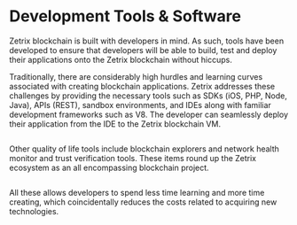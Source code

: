 # Development Tools & Software

Zetrix blockchain is built with developers in mind. As such, tools have been developed to ensure that developers will be able to build, test and deploy their applications onto the Zetrix blockchain without hiccups.&#x20;

Traditionally, there are considerably high hurdles and learning curves associated with creating blockchain applications. Zetrix addresses these challenges by providing the necessary tools such as SDKs (iOS, PHP, Node, Java), APIs (REST), sandbox environments, and IDEs along with familiar development frameworks such as V8. The developer can seamlessly deploy their application from the IDE to the Zetrix blockchain VM.

<figure><img src="https://lh5.googleusercontent.com/P0cHrkVAt8MEDdjpMt6YVL8tdY91SmOXGl8XyDboJTYOyJeUK_guwu9KnP-XHdxfllz4docM-oK-3uBxNPWunPsrX4_y0ScIFn-iHlzGO6z6IvJ0RzPsyCtf44PprRRnQYTSny26QDn7HFji2yhY0HjnTMnPD-WrBrGLhi7eHMwZnrSRhUKNippj-gIv39w4UxParQ" alt=""><figcaption></figcaption></figure>

Other quality of life tools include blockchain explorers and network health monitor and trust verification tools. These items round up the Zetrix ecosystem as an all encompassing blockchain project.

<figure><img src="https://lh6.googleusercontent.com/ghct4TJHJl0hhnct80SRWKyd56oEpSiWaCGMS866xUIcOLhV94b9l3qWJMogbzUQ1EJKGyebirEYr9sJ1GrMBcSMoVQcHEwNAk_gbZ-ZojqDzAZnMLD2xenzCoA7crN4exB4_7ZH1l6ScH8Z7YMScNhDELtif-twCriO0bZv4wPdaMlCR5cO9_mLMs2sOAXfHeBPYQ" alt=""><figcaption></figcaption></figure>

All these allows developers to spend less time learning and more time creating, which coincidentally reduces the costs related to acquiring new technologies.
